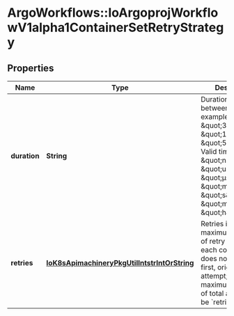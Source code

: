 # ArgoWorkflows::IoArgoprojWorkflowV1alpha1ContainerSetRetryStrategy

## Properties
Name | Type | Description | Notes
------------ | ------------- | ------------- | -------------
**duration** | **String** | Duration is the time between each retry, examples values are \&quot;300ms\&quot;, \&quot;1s\&quot; or \&quot;5m\&quot;. Valid time units are \&quot;ns\&quot;, \&quot;us\&quot; (or \&quot;µs\&quot;), \&quot;ms\&quot;, \&quot;s\&quot;, \&quot;m\&quot;, \&quot;h\&quot;. | [optional] 
**retries** | [**IoK8sApimachineryPkgUtilIntstrIntOrString**](IoK8sApimachineryPkgUtilIntstrIntOrString.md) | Retries is the maximum number of retry attempts for each container. It does not include the first, original attempt; the maximum number of total attempts will be &#x60;retries + 1&#x60;. | 


